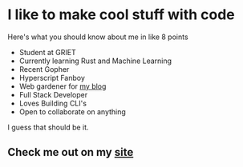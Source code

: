 # I like to make cool stuff with code

Here's what you should know about me in like 8 points
- Student at GRIET
- Currently learning Rust and Machine Learning
- Recent Gopher
- Hyperscript Fanboy
- Web gardener for [my blog](https://noobscience.rocks/blog)
- Full Stack Developer
- Loves Building CLI's
- Open to collaborate on anything

I guess that should be it.
## Check me out on my [site](https://noobscience.rocks)
